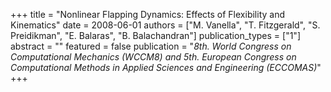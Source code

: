 +++
title = "Nonlinear Flapping Dynamics: Effects of Flexibility and Kinematics"
date = 2008-06-01
authors = ["M. Vanella", "T. Fitzgerald", "S. Preidikman", "E. Balaras", "B. Balachandran"]
publication_types = ["1"]
abstract = ""
featured = false
publication = "*8th. World Congress on Computational Mechanics (WCCM8) and 5th. European Congress on Computational Methods in Applied Sciences and Engineering (ECCOMAS)*"
+++
